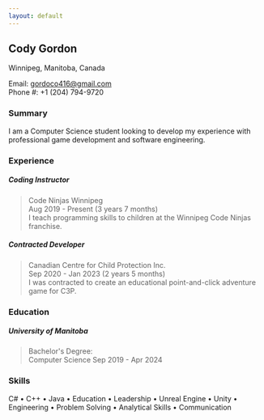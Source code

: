 ```yaml
---
layout: default
---
```


## Cody Gordon
Winnipeg, Manitoba, Canada

Email: gordoco416@gmail.com  
Phone #: +1 (204) 794-9720

### Summary
I am a Computer Science student looking to develop my experience with professional game development and software engineering.

### Experience
##### Coding Instructor  
>Code Ninjas Winnipeg  
Aug 2019 - Present (3 years 7 months)  
I teach programming skills to children at the Winnipeg Code Ninjas franchise.

##### Contracted Developer  
>Canadian Centre for Child Protection Inc.  
Sep 2020 - Jan 2023 (2 years 5 months)  
I was contracted to create an educational point-and-click adventure game for C3P.

### Education

##### University of Manitoba
>Bachelor's Degree:  
Computer Science
Sep 2019 - Apr 2024

### Skills
C#   •  C++  •   Java   •   Education   •   Leadership   •   Unreal Engine  •   Unity   •   Engineering   •   Problem
Solving   •   Analytical Skills   •   Communication
